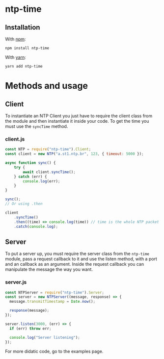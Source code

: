 # ntp-time

## Installation

With [npm](https://npmjs.com):

    npm install ntp-time

With [yarn](https://yarnpkg.com):

    yarn add ntp-time

# Methods and usage

## Client

To instantiate an NTP Client you just have to require the client class from the module and then instantiate it inside your code. To get the time you must use the `syncTime` method.

### client.js

```javascript
const NTP = require("ntp-time").Client;
const client = new NTP("a.st1.ntp.br", 123, { timeout: 5000 });

async function sync() {
	try {
		await client.syncTime();
	} catch (err) {
		console.log(err);
	}
}

sync();
// Or using .then

client
	.syncTime()
	.then((time) => console.log(time)) // time is the whole NTP packet
	.catch(console.log);
```

## Server

To put a server up, you must require the server class from the `ntp-time` module, pass a request callback to it and use the listen method, with a port and an callback as an argument. Inside the request callback you can manipulate the message the way you want.

### server.js

```javascript
const NTPServer = require("ntp-time").Server;
const server = new NTPServer((message, response) => {
  message.transmitTimestamp = Date.now();

  response(message);
});

server.listen(3000, (err) => {
  if (err) throw err;

  console.log("Server listening");
});
```

For more didatic code, go to the examples page.
